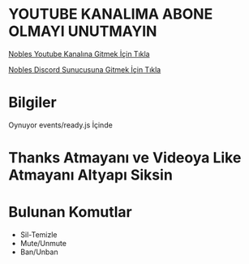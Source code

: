 # YOUTUBE KANALIMA ABONE OLMAYI UNUTMAYIN

[Nobles Youtube Kanalına Gitmek İçin Tıkla](https://www.youtube.com/noblesyt)

[Nobles Discord Sunucusuna Gitmek İçin Tıkla](https://discord.gg/Rs5ss84)

# Bilgiler

Oynuyor events/ready.js İçinde

# Thanks Atmayanı ve Videoya Like Atmayanı Altyapı Siksin

# Bulunan Komutlar

- Sil-Temizle
- Mute/Unmute
- Ban/Unban